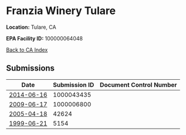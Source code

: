 # Franzia Winery Tulare

**Location:** Tulare, CA

**EPA Facility ID:** 100000064048

[Back to CA Index](../../index.md)

## Submissions

| Date | Submission ID | Document Control Number |
|------|--------------|-------------------------|
| [2014-06-16](submissions/1000043435.md) | 1000043435 |  |
| [2009-06-17](submissions/1000006800.md) | 1000006800 |  |
| [2005-04-18](submissions/42624.md) | 42624 |  |
| [1999-06-21](submissions/5154.md) | 5154 |  |

